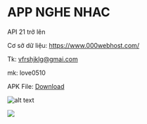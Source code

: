 
# APP NGHE NHAC

API 21 trở lên

Cơ sở dữ liệu: https://www.000webhost.com/	

Tk: vfrshjklg@gmai.com	

mk: love0510

APK File: [Download](https://drive.google.com/file/d/1-hxF8kv7nrVFtD8a6JAIcqV-wd6qWWi3/view?usp=sharing)
 
![alt text]("https://imgur.com/3AXrgzW")

<img src="https://imgur.com/mUOLFe3">
 

